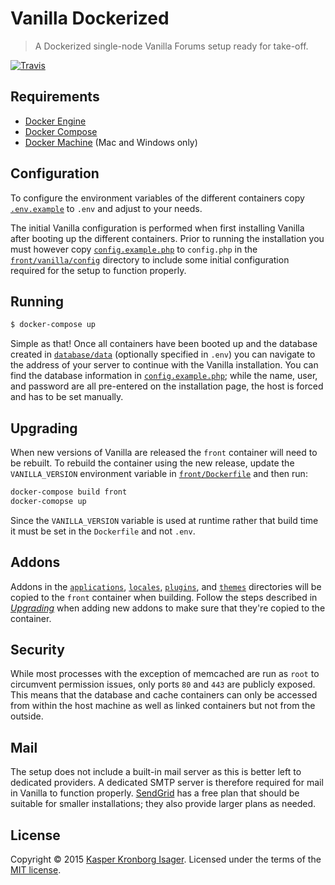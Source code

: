 # Vanilla Dockerized

> A Dockerized single-node Vanilla Forums setup ready for take-off.

[![Travis](https://img.shields.io/travis/kasperisager/vanilla-dockerized.svg)](https://travis-ci.org/kasperisager/vanilla-dockerized)

## Requirements

- [Docker Engine](https://docs.docker.com/installation/)
- [Docker Compose](https://docs.docker.com/compose/)
- [Docker Machine](https://docs.docker.com/machine/) (Mac and Windows only)

## Configuration

To configure the environment variables of the different containers copy [`.env.example`](.env.example) to `.env` and adjust to your needs.

The initial Vanilla configuration is performed when first installing Vanilla after booting up the different containers. Prior to running the installation you must however copy [`config.example.php`](front/config/vanilla/config.example.php) to `config.php` in the [`front/vanilla/config`](front/vanilla/config) directory to include some initial configuration required for the setup to function properly.

## Running

```sh
$ docker-compose up
```

Simple as that! Once all containers have been booted up and the database created in [`database/data`](database/data) (optionally specified in `.env`) you can navigate to the address of your server to continue with the Vanilla installation. You can find the database information in [`config.example.php`](front/config/vanilla/config.example.php); while the name, user, and password are all pre-entered on the installation page, the host is forced and has to be set manually.

## Upgrading

When new versions of Vanilla are released the `front` container will need to be rebuilt. To rebuild the container using the new release, update the `VANILLA_VERSION` environment variable in [`front/Dockerfile`](front/Dockerfile) and then run:

```sh
docker-compose build front
docker-comopse up
```

Since the `VANILLA_VERSION` variable is used at runtime rather that build time it must be set in the `Dockerfile` and not `.env`.

## Addons

Addons in the [`applications`](applcations), [`locales`](locales), [`plugins`](plugins), and [`themes`](themes) directories will be copied to the `front` container when building. Follow the steps described in [_Upgrading_](#upgrading) when adding new addons to make sure that they're copied to the container.

## Security

While most processes with the exception of memcached are run as `root` to circumvent permission issues, only ports `80` and `443` are publicly exposed. This means that the database and cache containers can only be accessed from within the host machine as well as linked containers but not from the outside.

## Mail

The setup does not include a built-in mail server as this is better left to dedicated providers. A dedicated SMTP server is therefore required for mail in Vanilla to function properly. [SendGrid](https://sendgrid.com) has a free plan that should be suitable for smaller installations; they also provide larger plans as needed.

## License

Copyright &copy; 2015 [Kasper Kronborg Isager](https://github.com/kasperisager). Licensed under the terms of the [MIT license](LICENSE.md).
